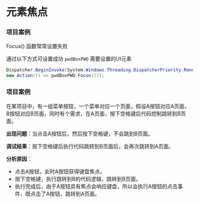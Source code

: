 # 元素焦点

### 项目案例
Focus() 函数常常设置失败

通过以下方式可设置成功 `pwdBoxPWD`  需要设置的UI元素

```C#
Dispatcher.BeginInvoke(System.Windows.Threading.DispatcherPriority.Render,
new Action(() => pwdBoxPWD.Focus()));
```

### 项目案例

在某项目中，有一组菜单按钮，一个菜单对应一个页面，假设A按钮对应A页面，B按钮对应B页面，同时有个需求，在A页面，按下空格键后代码控制跳转到B页面。

**出现问题**：当点击A按钮后，然后按下空格键，不会跳到B页面。

**调试结果**：按下空格键后执行代码跳转到B页面后，会再次跳转到A页面。

**分析原因**：

- 点击A按钮，此时A按钮获得键盘焦点。
- 按下空格键，执行跳转到B的代码逻辑，跳转到B页面。
- 执行完成后，由于A按钮具有焦点会响应键盘，所以会执行A按钮的点击事件，既点击了A按钮，跳转到A页面。